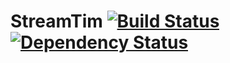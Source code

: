 # StreamTim [![Build Status][travis-image]][travis-url] [![Dependency Status][depstat-image]][depstat-url]

[travis-url]: http://travis-ci.org/TimotheeJeannin/StreamTim
[travis-image]: https://travis-ci.org/TimotheeJeannin/StreamTim.svg?branch=master

[depstat-url]: https://david-dm.org/timotheejeannin/streamtim
[depstat-image]: https://david-dm.org/timotheejeannin/streamtim.png